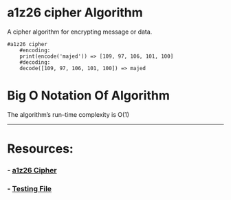 # a1z26 cipher Algorithm
A cipher algorithm for encrypting message or data.<br>
````
#a1z26 cipher
    #encoding:
    print(encode('majed')) => [109, 97, 106, 101, 100]
    #decoding:
    decode([109, 97, 106, 101, 100]) => majed
````
# Big O Notation Of Algorithm
The algorithm’s run–time complexity is O(1)

---
# Resources:
### - [a1z26 Cipher](./a1z26_cipher.py)<br>
### - [Testing File](./test_a1z26.py)